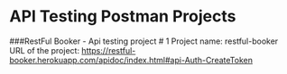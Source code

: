 # API Testing Postman Projects

###RestFul Booker - Api testing project # 1
Project name: restful-booker
URL of the project: https://restful-booker.herokuapp.com/apidoc/index.html#api-Auth-CreateToken
